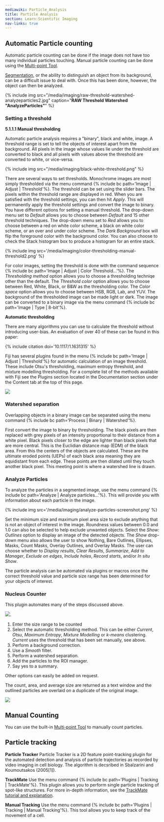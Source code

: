 ```yaml
---
mediawiki: Particle_Analysis
title: Particle Analysis
section: Learn:Scientific Imaging
nav-links: true
---
```


## Automatic Particle counting

Automatic particle counting can be done if the image does not have too many individual particles touching. Manual particle counting can be done using the [Multi-point Tool](https://imagej.net/ij/docs/guide/146-19.html#sec:Multi-point-Tool).

[Segmentation](/imaging/segmentation), or the ability to distinguish an object from its background, can be a difficult issue to deal with. Once this has been done, however, the object can then be analyzed.

{% include img src="/media/imaging/raw-threshold-watershed-analyzeparticles2.jpg" caption="**RAW Threshold Watershed \"AnalyzeParticles\"**" %}

### Setting a threshold

**5.1.1.1 Manual thresholding**

Automatic particle analysis requires a "binary", black and white, image. A threshold range is set to tell the objects of interest apart from the background. All pixels in the image whose values lie under the threshold are converted to black and all pixels with values above the threshold are converted to white, or vice-versa.

{% include img src="/media/imaging/black-white-threshold.png" %} 

There are several ways to set thresholds. Monochrome images are most simply thresholded via the menu command {% include bc path='Image | Adjust | Threshold'%}. The threshold can be set using the slider bars. The pixels within the threshold range are displayed in red. When you are satisfied with the threshold settings, you can then hit *Apply*. This will permanently apply the threshold settings and convert the image to binary. You have different options for setting a manual threshold. The drop-down menu set to *Default* allows you to choose between *Default* and 15 other threshold techniques. The drop-down menu set to *Red* allows you to choose between a red on white color scheme, a black on white color scheme, or an over and under color scheme. The *Dark Background* box will flip the foreground color with the background color. You can also choose to check the Stack histogram box to produce a histogram for an entire stack.

{% include img src='/media/imaging/color-thresholding-manual-threshold2.png' %} 

For color images, setting the threshold is done with the command sequence {% include bc path='Image | Adjust | Color Threshold...'%}. The *Thresholding method* option allows you to choose a thresholding techniqe other than the default. The *Threshold color* option allows you to choose between Red, White, Black, or B&W as the thresholding color. The *Color space* option allows you to choose between HSB, RGB, Lab, and YUV. The background of the thresholded image can be made light or dark. The image can be converted to a binary image via the menu command {% include bc path='Image | Type | 8-bit'%}.

**Automatic thresholding**

There are many algorithms you can use to calculate the threshold without introducing user-bias. An evaluation of over 40 of these can be found in this paper:

{% include citation doi='10.1117/1.1631315' %}

Fiji has several plugins found in the menu {% include bc path='Image | Adjust | Threshold'%} for automatic calculation of an image threshold. These include Otsu's thresholding, maximum entropy threshold, and mixture modelling thresholding. For a complete list of the methods available with Fiji see the Plugins section located in the Documentation section under the Content tab at the top of this page.

![](/media/imaging/automatic-thresholding-5.1.1.2.jpg)

### Watershed separation

Overlapping objects in a binary image can be separated using the menu command {% include bc path='Process | Binary | Watershed'%}.

First convert the image to binary by thresholding. The black pixels are then replaced with grey pixels of an intensity proportional to their distance from a white pixel. Black pixels closer to the edge are lighter than black pixels that are more central. This is the Euclidian distance map (EDM) of the black area. From this the centers of the objects are calculated. These are the ultimate eroded points (UEPs) of each black area meaning they are equidistant from each edge. These points are then dilated until they touch another black pixel. This meeting point is where a watershed line is drawn.

### Analyze Particles

To analyze the particles in a segmented image, use the menu command {% include bc path='Analyze | Analyze particles...'%}. This will provide you with information about each particle in the image.

{% include img src='/media/imaging/analyze-particles-screenshot.png' %}

Set the minimum size and maximum pixel area size to exclude anything that is not an object of interest in the image. Roundness values between 0.0 and 1.0 can also be selected to help exclude unwanted objects. Select the *Show: Outlines* option to display an image of the detected objects. The *Show* drop-down menu also allows the user to show Nothing, Bare Outlines, Ellipses, Masks, Count Masks, Overlay Outlines, and Overlay Masks. The user can choose whether to *Display results*, *Clear Results*, *Summarize*, *Add to Manager*, *Exclude on edges*, *Include holes*, *Record starts*, and/or *In situ Show*.

The particle analysis can be automated via plugins or macros once the correct threshold value and particle size range has been determined for your objects of interest.

### Nucleus Counter

This plugin automates many of the steps discussed above.

![](/media/imaging/nucleus-counter-1.jpg).

1.  Enter the size range to be counted
2.  Select the automatic thresholding method. This can be either *Current*, *Otsu*, *Maximum Entropy*, *Mixture Modelling* or *k-means* clustering. *Current* uses the threshold that has been set manually, see above.
3.  Perform a background correction.
4.  Use a *Smooth* filter.
5.  Perform a watershed separation.
6.  Add the particles to the ROI manager.
7.  Say yes to a summary.

Other options can easily be added on request.

The count, area, and average size are returned as a text window and the outlined particles are overlaid on a duplicate of the original image.

![](/media/imaging/nucleus-counter-2.jpg)

## Manual Counting

You can use the built-in [Multi-point Tool](https://imagej.net/ij/docs/guide/146-19.html#sec:Multi-point-Tool) to manually count particles.

## Particle tracking

**Particle Tracker** Particle Tracker is a 2D feature point-tracking plugin for the automated detection and analysis of particle trajectories as recorded by video imaging in cell biology. The algorithm is decsribed in Sbalzarini and Koumoutsakos (2005\[1\]).

**TrackMate** Use the menu command {% include bc path='Plugins | Tracking | TrackMate'%}. This plugin allows you to perform single particle tracking of spot-like structures. For more in-depth information, see the [TrackMate tutorial and explanation](/plugins/trackmate).

**Manual Tracking** Use the menu command {% include bc path='Plugins | Tracking | Manual Tracking'%}. This tool allows you to keep track of the movement of a cell.

 
